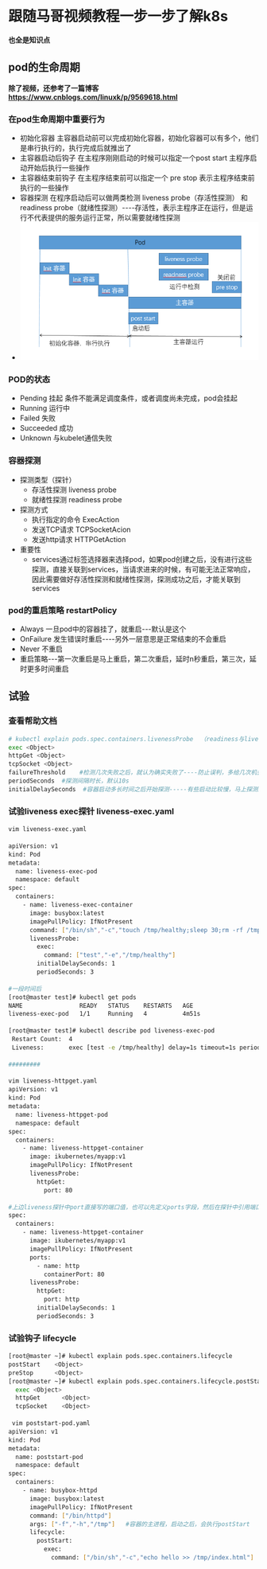 # 跟随马哥视频教程一步一步了解k8s

**也全是知识点**

## pod的生命周期

**除了视频，还参考了一篇博客  <https://www.cnblogs.com/linuxk/p/9569618.html>**

### 在pod生命周期中重要行为

- 初始化容器  主容器启动前可以完成初始化容器，初始化容器可以有多个，他们是串行执行的，执行完成后就推出了
- 主容器启动后钩子 在主程序刚刚启动的时候可以指定一个post start 主程序启动开始后执行一些操作
- 主容器结束前钩子 在主程序结束前可以指定一个 pre stop 表示主程序结束前执行的一些操作
- 容器探测 在程序启动后可以做两类检测 liveness probe（存活性探测） 和 readiness probe（就绪性探测）----存活性，表示主程序正在运行，但是运行不代表提供的服务运行正常，所以需要就绪性探测
- ![pod生命周期图](images/pod.png)

### POD的状态

- Pending 挂起  条件不能满足调度条件，或者调度尚未完成，pod会挂起
- Running 运行中
- Failed 失败
- Succeeded 成功
- Unknown  与kubelet通信失败

### 容器探测
- 探测类型（探针）
  - 存活性探测 liveness probe 
  - 就绪性探测 readiness probe
- 探测方式
  - 执行指定的命令 ExecAction
  - 发送TCP请求    TCPSocketAcion
  - 发送http请求   HTTPGetAction
- 重要性
  - services通过标签选择器来选择pod，如果pod创建之后，没有进行这些探测，直接关联到services，当请求进来的时候，有可能无法正常响应，因此需要做好存活性探测和就绪性探测，探测成功之后，才能关联到services
  
### pod的重启策略    restartPolicy
- Always 一旦pod中的容器挂了，就重启---默认是这个
- OnFailure 发生错误时重启----另外一层意思是正常结束的不会重启
- Never  不重启
- 重启策略---第一次重启是马上重启，第二次重启，延时n秒重启，第三次，延时更多时间重启


## 试验

### 查看帮助文档
```bash
# kubectl explain pods.spec.containers.livenessProbe  （readiness与liveness参数差不多）
exec <Object>
httpGet <Object>
tcpSocket <Object>
failureThreshold    #检测几次失败之后，就认为确实失败了----防止误判，多给几次机会，默认3
periodSeconds  #探测间隔时长，默认10s
initialDelaySeconds  #容器启动多长时间之后开始探测-----有些启动比较慢，马上探测的话可能还没正常运行呢
```
### 试验liveness exec探针 liveness-exec.yaml
```bash
vim liveness-exec.yaml

apiVersion: v1
kind: Pod
metadata:
  name: liveness-exec-pod
  namespace: default
spec:
  containers:
    - name: liveness-exec-container
      image: busybox:latest
      imagePullPolicy: IfNotPresent
      command: ["/bin/sh","-c","touch /tmp/healthy;sleep 30;rm -rf /tmp/healthy;sleep 3600"]     #创建一个文件，30s后删除
      livenessProbe:
        exec:
          command: ["test","-e","/tmp/healthy"]                                                  #存活性检测，检测文件是否存在
        initialDelaySeconds: 1                                                                   #容器启动1s后开始探测
        periodSeconds: 3                                                                         #探测间隔3s

#一段时间后
[root@master test]# kubectl get pods
NAME                READY   STATUS    RESTARTS   AGE
liveness-exec-pod   1/1     Running   4          4m51s

[root@master test]# kubectl describe pod liveness-exec-pod
 Restart Count:  4
 Liveness:       exec [test -e /tmp/healthy] delay=1s timeout=1s period=3s #success=1 #failure=3

#########

vim liveness-httpget.yaml
apiVersion: v1
kind: Pod
metadata:
  name: liveness-httpget-pod
  namespace: default
spec:
  containers:
    - name: liveness-httpget-container
      image: ikubernetes/myapp:v1
      imagePullPolicy: IfNotPresent
      livenessProbe:
        httpGet:
          port: 80

#上边liveness探针中port直接写的端口值，也可以先定义ports字段，然后在探针中引用端口名称，如下
spec:
  containers:
    - name: liveness-httpget-container
      image: ikubernetes/myapp:v1
      imagePullPolicy: IfNotPresent
      ports:
        - name: http
          containerPort: 80
      livenessProbe:
        httpGet:
          port: http
        initialDelaySeconds: 1
        periodSeconds: 3
```

### 试验钩子 lifecycle

```bash
[root@master ~]# kubectl explain pods.spec.containers.lifecycle
postStart    <Object>
preStop      <Object>
[root@master ~]# kubectl explain pods.spec.containers.lifecycle.postStart
  exec <Object>
  httpGet      <Object>
  tcpSocket    <Object>
  
 vim poststart-pod.yaml
apiVersion: v1
kind: Pod
metadata:
  name: poststart-pod
  namespace: default
spec:
  containers:
    - name: busybox-httpd
      image: busybox:latest
      imagePullPolicy: IfNotPresent
      command: ["/bin/httpd"]
      args: ["-f","-h","/tmp"]   #容器的主进程，启动之后，会执行postStart
      lifecycle:
        postStart:
          exec:
            command: ["/bin/sh","-c","echo hello >> /tmp/index.html"]
```